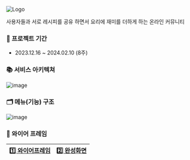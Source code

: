 ![Logo](https://github.com/inseongei/matnam/assets/87432361/1a44b836-81a6-47b4-b8a1-e5ecb39234a3)

사용자들과 서로 레시피를 공유 하면서 요리에 재미를 더하게 하는 온라인 커뮤니티

### 📅 프로젝트 기간
- 2023.12.16 ~ 2024.02.10 (8주)

### 📚 서비스 아키텍쳐
![image](https://github.com/inseongei/matnam/assets/87432361/0fe0e704-f42e-4866-ba04-f4d7f2efa955)

### 🗂️ 메뉴(기능) 구조
![image](https://github.com/inseongei/matnam/assets/87432361/52162bd8-e5ab-4309-89a3-5c65bc142830)

### 🎨 와이어 프레임
|  [1️⃣ 와이어프레임](https://app.eraser.io/workspace/i2vl58SWRuURS9lKBteq) | [2️⃣ 완성화면](https://app.eraser.io/workspace/xkEdFgeUBDaJycsEYHbq) |
| ------ | ------ |
